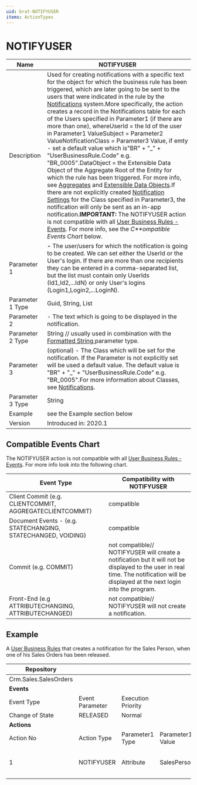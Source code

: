 ```yaml
---
uid: brat-NOTIFYUSER
items: ActionTypes
---
```


# NOTIFYUSER

| Name             | NOTIFYUSER                                                   |
| ---------------- | ------------------------------------------------------------ |
| Description      | Used for creating notifications with a specific text for the object for  which the business rule has been triggered, which are later going to be  sent to the users that were indicated in the rule by the [Notifications](https://olddocs.erp.net/tech/notifications-805540872.html) system.More specifically, the action creates a record in the Notifications table  for each of the Users specified in Parameter1 (if there are more than  one), whereUserId = the Id of the user in Parameter1 ValueSubject = Parameter2 ValueNotificationClass = Parameter3 Value, if emty - set a default value which is"BR" + "_" + "UserBusinessRule.Code" e.g. "BR_0005".DataObject = the Extensible Data Object of the Aggregate Root of the Entity for which the rule has been triggered. For more info, see [Aggregates](https://olddocs.erp.net/tech/aggregates-796819535.html) and [Extensible Data Objects](https://olddocs.erp.net/tech/extensible-data-objects-796819770.html).If there are not explicitly created [Notification Settings](https://olddocs.erp.net/tech/notification-settings-805540876.html) for the Class specified in Parameter3, the notification will only be sent as an in-app notification.**IMPORTANT:** The NOTIFYUSER action is not compatible with all [User Business Rules - Events](../Events/Overview.md). For more info, see the *C**ompatible Events Chart* below. |
| Parameter 1      | **<User> -** The user/users for which the notification is going to be created. We can set either the UserId or the User's login. If there are more than one recipients they can be entered in a  comma-separated list, but the list must contain  only UserIds (Id1,Id2,...IdN) or only User's logins  (Login1,Login2,...LoginN). |
| Parameter 1 Type | Guid, String, List                                           |
| Parameter 2      | **<Text>** - The text which is going to be displayed in the notification. |
| Parameter 2 Type | String // usually used in combination with the [Formatted String ](https://olddocs.erp.net/tech/formattedstring-808550544.html)parameter type. |
| Parameter 3      | **<Class>** (optional) - The Class which will be set for the notification.  If the Parameter is not explicitly set will be used a default value.  The default value is "BR" + "_" + "UserBusinessRule.Code" e.g.  "BR_0005".For more information about Classes, see [Notifications](https://olddocs.erp.net/tech/notifications-805540872.html). |
| Parameter 3 Type | String                                                       |
| Example          | see the Example section below                                |
| Version          | Introduced in: 2020.1                                        |

## Compatible Events Chart

The NOTIFYUSER action is not compatible with all [User Business Rules - Events](../Events/Overview.md). For more info look into the following chart.

| Event Type                                                   | Compatibility with NOTIFYUSER                                |
| ------------------------------------------------------------ | ------------------------------------------------------------ |
| Client Commit (e.g. CLIENTCOMMIT, AGGREGATECLIENTCOMMIT)     | compatible                                                   |
| Document Events - (e.g. STATECHANGING, STATECHANGED, VOIDING) | compatible                                                   |
| Commit (e.g. COMMIT)                                         | not compatible// NOTIFYUSER will create a notification but it will not be displayed to the user in  real time. The notification will be displayed at the next login into the program. |
| Front-End (e.g ATTRIBUTECHANGING, ATTRIBUTECHANGED)          | not compatible// NOTIFYUSER will not create a notification.  |

## Example

А [User Business Rules](../Overview.md) that creates a notification for the Sales Person, when one of his Sales Orders has been released.



| Repository            |                 |                    |                  |                                                              |                                             |                 |                         |
| --------------------- | --------------- | ------------------ | ---------------- | ------------------------------------------------------------ | ------------------------------------------- | --------------- | ----------------------- |
| Crm.Sales.SalesOrders |                 |                    |                  |                                                              |                                             |                 |                         |
| **Events**            |                 |                    |                  |                                                              |                                             |                 |                         |
| Event Type            | Event Parameter | Execution Priority |                  |                                                              |                                             |                 |                         |
| Change of State       | RELEASED        | Normal             |                  |                                                              |                                             |                 |                         |
| **Actions**           |                 |                    |                  |                                                              |                                             |                 |                         |
| Action No             | Action Type     | Parameter1 Type    | Parameter1 Value | Parameter2 Type                                              | Parameter2 Value                            | Parameter3 Type | Parameter3 Value        |
| 1                     | NOTIFYUSER      | Attribute          | SalesPersonId    | [Formatted String ](https://olddocs.erp.net/tech/formattedstring-808550544.html) | Sales Order {DocumentNo} has been released. | Constant        | Sales_Person_SOReleased |